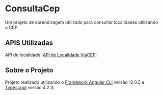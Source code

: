# ConsultaCep

Um projeto de aprendizagem utilizado para consultar localidades utilizando o CEP.

## APIS Utilizadas

API de localidade: [API de Localidade ViaCEP](https://viacep.com.br/);

## Sobre o Projeto

Projeto realizado utilizando o [Framework Angular CLI](https://github.com/angular/angular-cli) versão 12.0.5 e [Typescript](https://www.typescriptlang.org/) versão 4.2.3;
